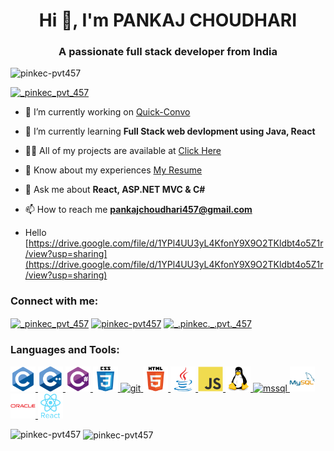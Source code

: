 <h1 align="center">Hi 👋, I'm PANKAJ CHOUDHARI</h1>
<h3 align="center">A passionate full stack developer from India</h3>

<p align="left"> <img src="https://komarev.com/ghpvc/?username=pinkec-pvt457&label=Profile%20views&color=0e75b6&style=flat" alt="pinkec-pvt457" /> </p>

<p align="left"> <a href="https://twitter.com/_pinkec_pvt_457" target="blank"><img src="https://img.shields.io/twitter/follow/_pinkec_pvt_457?logo=twitter&style=for-the-badge" alt="_pinkec_pvt_457" /></a> </p>

- 🔭 I’m currently working on [Quick-Convo](quick-convo-rose.vercel.app)

- 🌱 I’m currently learning **Full Stack web devlopment using Java, React**

- 👨‍💻 All of my projects are available at [Click Here](https://multi-page-henna.vercel.app/)

- 📄 Know about my experiences [My Resume](https://drive.google.com/file/d/1YPl4UU3yL4KfonY9X9O2TKldbt4o5Z1r/view?usp=sharing)

- 💬 Ask me about **React, ASP.NET MVC & C#**

- 📫 How to reach me **pankajchoudhari457@gmail.com**

- Hello [https://drive.google.com/file/d/1YPl4UU3yL4KfonY9X9O2TKldbt4o5Z1r/view?usp=sharing](https://drive.google.com/file/d/1YPl4UU3yL4KfonY9X9O2TKldbt4o5Z1r/view?usp=sharing)

<h3 align="left">Connect with me:</h3>
<p align="left">
<a href="https://twitter.com/_pinkec_pvt_457" target="blank"><img align="center" src="https://raw.githubusercontent.com/rahuldkjain/github-profile-readme-generator/master/src/images/icons/Social/twitter.svg" alt="_pinkec_pvt_457" height="30" width="40" /></a>
<a href="https://linkedin.com/in/pinkec-pvt457" target="blank"><img align="center" src="https://raw.githubusercontent.com/rahuldkjain/github-profile-readme-generator/master/src/images/icons/Social/linked-in-alt.svg" alt="pinkec-pvt457" height="30" width="40" /></a>
<a href="https://instagram.com/_.pinkec._.pvt._457" target="blank"><img align="center" src="https://raw.githubusercontent.com/rahuldkjain/github-profile-readme-generator/master/src/images/icons/Social/instagram.svg" alt="_.pinkec._.pvt._457" height="30" width="40" /></a>
</p>

<h3 align="left">Languages and Tools:</h3>
<p align="left"> <a href="https://www.cprogramming.com/" target="_blank" rel="noreferrer"> <img src="https://raw.githubusercontent.com/devicons/devicon/master/icons/c/c-original.svg" alt="c" width="40" height="40"/> </a> <a href="https://www.w3schools.com/cpp/" target="_blank" rel="noreferrer"> <img src="https://raw.githubusercontent.com/devicons/devicon/master/icons/cplusplus/cplusplus-original.svg" alt="cplusplus" width="40" height="40"/> </a> <a href="https://www.w3schools.com/cs/" target="_blank" rel="noreferrer"> <img src="https://raw.githubusercontent.com/devicons/devicon/master/icons/csharp/csharp-original.svg" alt="csharp" width="40" height="40"/> </a> <a href="https://www.w3schools.com/css/" target="_blank" rel="noreferrer"> <img src="https://raw.githubusercontent.com/devicons/devicon/master/icons/css3/css3-original-wordmark.svg" alt="css3" width="40" height="40"/> </a> <a href="https://git-scm.com/" target="_blank" rel="noreferrer"> <img src="https://www.vectorlogo.zone/logos/git-scm/git-scm-icon.svg" alt="git" width="40" height="40"/> </a> <a href="https://www.w3.org/html/" target="_blank" rel="noreferrer"> <img src="https://raw.githubusercontent.com/devicons/devicon/master/icons/html5/html5-original-wordmark.svg" alt="html5" width="40" height="40"/> </a> <a href="https://www.java.com" target="_blank" rel="noreferrer"> <img src="https://raw.githubusercontent.com/devicons/devicon/master/icons/java/java-original.svg" alt="java" width="40" height="40"/> </a> <a href="https://developer.mozilla.org/en-US/docs/Web/JavaScript" target="_blank" rel="noreferrer"> <img src="https://raw.githubusercontent.com/devicons/devicon/master/icons/javascript/javascript-original.svg" alt="javascript" width="40" height="40"/> </a> <a href="https://www.linux.org/" target="_blank" rel="noreferrer"> <img src="https://raw.githubusercontent.com/devicons/devicon/master/icons/linux/linux-original.svg" alt="linux" width="40" height="40"/> </a> <a href="https://www.microsoft.com/en-us/sql-server" target="_blank" rel="noreferrer"> <img src="https://www.svgrepo.com/show/303229/microsoft-sql-server-logo.svg" alt="mssql" width="40" height="40"/> </a> <a href="https://www.mysql.com/" target="_blank" rel="noreferrer"> <img src="https://raw.githubusercontent.com/devicons/devicon/master/icons/mysql/mysql-original-wordmark.svg" alt="mysql" width="40" height="40"/> </a> <a href="https://www.oracle.com/" target="_blank" rel="noreferrer"> <img src="https://raw.githubusercontent.com/devicons/devicon/master/icons/oracle/oracle-original.svg" alt="oracle" width="40" height="40"/> </a> <a href="https://reactjs.org/" target="_blank" rel="noreferrer"> <img src="https://raw.githubusercontent.com/devicons/devicon/master/icons/react/react-original-wordmark.svg" alt="react" width="40" height="40"/> </a> </p>

<p><img align="left" src="https://github-readme-stats.vercel.app/api/top-langs?username=pinkec-pvt457&show_icons=true&locale=en&layout=compact" alt="pinkec-pvt457" /></p>

<p>&nbsp;<img align="center" src="https://github-readme-stats.vercel.app/api?username=pinkec-pvt457&show_icons=true&locale=en" alt="pinkec-pvt457" /></p>
